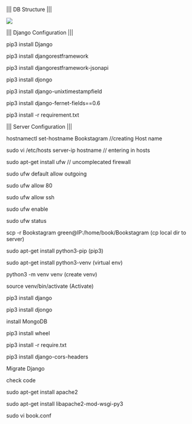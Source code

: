 |||     DB Structure    |||



 <img src = "https://drive.google.com/uc?id=1JXR5OXjUDstoY1qSuFcDygnDBYRbHUwx&export=download">
 
 
 
|||     Django Configuration     ||| 
 

pip3 install Django

pip3 install djangorestframework

pip3 install djangorestframework-jsonapi

pip3 install djongo

pip3 install django-unixtimestampfield

pip3 install django-fernet-fields==0.6

pip3 install -r requirement.txt



|||     Server Configuration     |||



hostnamectl set-hostname Bookstagram //creating Host name

sudo vi /etc/hosts
   server-ip hostname   // entering in hosts 

sudo apt-get install ufw   // uncomplecated firewall

sudo ufw default allow outgoing

sudo ufw allow 80

sudo ufw allow ssh

sudo ufw enable

sudo ufw status

scp -r Bookstagram green@IP:/home/book/Bookstagram (cp local dir to server)

sudo apt-get install python3-pip (pip3)

sudo apt-get install python3-venv (virtual env)

python3 -m venv venv (create venv)

source venv/bin/activate (Activate)

pip3 install django

pip3 install djongo

install MongoDB

pip3 install wheel

pip3 install -r require.txt

pip3 install django-cors-headers

Migrate Django

check code

sudo apt-get install apache2

sudo apt-get install libapache2-mod-wsgi-py3

sudo vi book.conf



